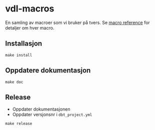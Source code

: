 # vdl-macros

En samling av macroer som vi bruker på tvers. Se [macro reference](docs/macro_reference.md) for detaljer om hver macro.

## Installasjon

```shell
make install
```

## Oppdatere dokumentasjon

```shell
make doc
```

## Release

* Oppdater dokumentasjonen
* Oppdater versjonsnr i `dbt_project.yml`

```shell
make release
```
